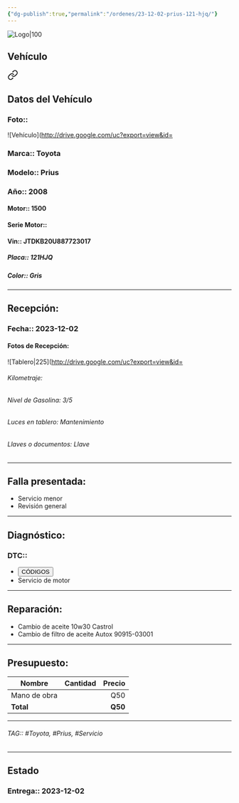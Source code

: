 ```yaml
---
{"dg-publish":true,"permalink":"/ordenes/23-12-02-prius-121-hjq/"}
---
```


![Logo|100](http://drive.google.com/uc?export=view&id=137fl3TIZ0-PU8b-Pt0bsjclwHub_u78G)

## Vehículo

<div class="transclusion internal-embed is-loaded"><a class="markdown-embed-link" href="/vehiculos/toyota/prius-121-jhq/#datos-del-vehiculo" aria-label="Open link"><svg xmlns="http://www.w3.org/2000/svg" width="24" height="24" viewBox="0 0 24 24" fill="none" stroke="currentColor" stroke-width="2" stroke-linecap="round" stroke-linejoin="round" class="svg-icon lucide-link"><path d="M10 13a5 5 0 0 0 7.54.54l3-3a5 5 0 0 0-7.07-7.07l-1.72 1.71"></path><path d="M14 11a5 5 0 0 0-7.54-.54l-3 3a5 5 0 0 0 7.07 7.07l1.71-1.71"></path></svg></a><div class="markdown-embed">



## Datos del Vehículo 
### Foto:: 
![Vehículo](http://drive.google.com/uc?export=view&id=

### Marca:: Toyota
### Modelo:: Prius
### Año:: 2008
#### Motor:: 1500
#### Serie Motor:: 
#### Vin:: JTDKB20U887723017
##### Placa:: 121HJQ
##### Color:: Gris
---


</div></div>


## Recepción:
### Fecha:: 2023-12-02
#### Fotos de Recepción: 
![Tablero|225](http://drive.google.com/uc?export=view&id=

###### Kilometraje: 
###### Nivel de Gasolina: 3/5
###### Luces en tablero: Mantenimiento 
###### Llaves o documentos: Llave

---

## Falla presentada:
- Servicio menor 
- Revisión general 


---

## Diagnóstico:
### DTC:: 

- <a href="http"><button class="btn success">CÓDIGOS</button></a>
- Servicio de motor 

---
## Reparación:
- Cambio de aceite 10w30 Castrol
- Cambio de filtro de aceite Autox 90915-03001

---

## Presupuesto:

| Nombre    | Cantidad | Precio |
| --------- |:--------:| ------:|
|    Mano de obra        |          |  Q50      |
| **Total** |          |  **Q50** |

---

###### TAG:: #Toyota, #Prius, #Servicio 

---

## Estado

### Entrega:: 2023-12-02